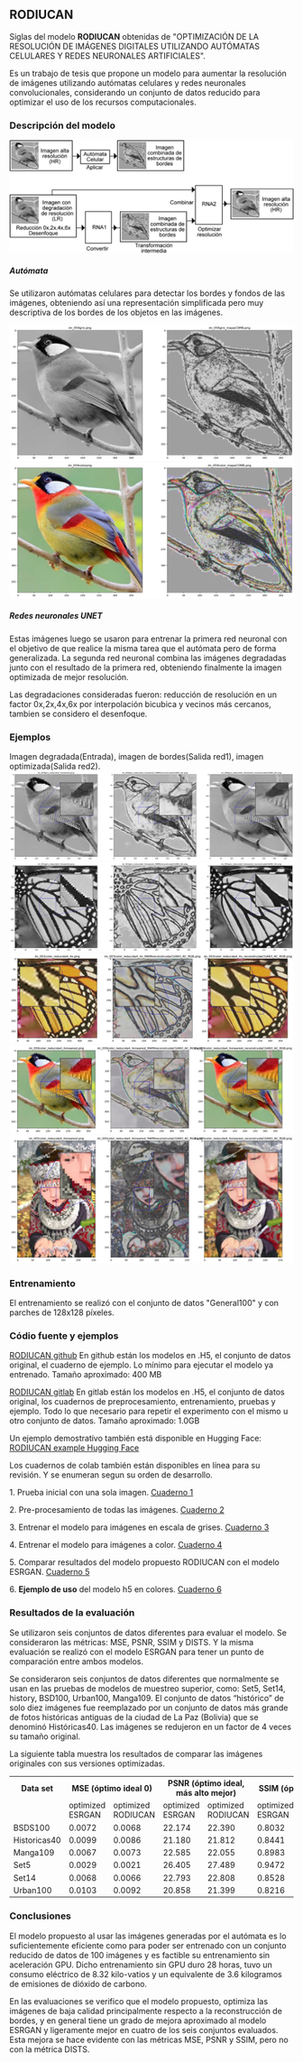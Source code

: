 <h2>RODIUCAN</h2>
<p>Siglas del modelo <strong>RODIUCAN</strong> obtenidas de "OPTIMIZACIÓN DE LA RESOLUCIÓN DE IMÁGENES DIGITALES UTILIZANDO AUTÓMATAS CELULARES Y REDES NEURONALES ARTIFICIALES".
</p>
<p>Es un trabajo de tesis que propone un modelo para aumentar la resolución de imágenes utilizando autómatas celulares y redes neuronales convolucionales, considerando un conjunto de datos reducido para optimizar el uso de los recursos computacionales.</p>

<h3>Descripción del modelo</h3>
<img src="https://github.com/rolandex25g/rodiucan/blob/main/esquema.jpg" />

<h5>Autómata</h5>
<p>Se utilizaron autómatas celulares para detectar los bordes y fondos de las imágenes, obteniendo así una representación simplificada pero muy descriptiva de los bordes de los objetos en las imágenes.</p>
<img src="https://github.com/rolandex25g/rodiucan/blob/main/automata1.jpg" />
<br>
<img src="https://github.com/rolandex25g/rodiucan/blob/main/automata2.jpg" />
<br>

<h5>Redes neuronales UNET</h5>
<p>Estas imágenes luego se usaron para entrenar la primera red neuronal con el objetivo de que realice la misma tarea que el autómata pero de forma generalizada.
  La segunda red neuronal combina las imágenes degradadas junto con el resultado de la primera red, obteniendo finalmente la imagen optimizada de mejor resolución.</p>
<p>Las degradaciones consideradas fueron: reducción de resolución en un factor 0x,2x,4x,6x por interpolación bicubica y vecinos más cercanos, tambien se considero el desenfoque. </p>

<h3>Ejemplos</h3>
Imagen degradada(Entrada), imagen de bordes(Salida red1), imagen optimizada(Salida red2).
<br>
<img src="https://github.com/rolandex25g/rodiucan/blob/main/ejemplogris.jpg" />
<br>
<img src="https://github.com/rolandex25g/rodiucan/blob/main/ejemplogris2.jpg" />
<br>
<img src="https://github.com/rolandex25g/rodiucan/blob/main/ejemplo.jpg" />
<br>
<img src="https://github.com/rolandex25g/rodiucan/blob/main/ejemplo2.jpg" />
<br>
<img src="https://github.com/rolandex25g/rodiucan/blob/main/ejemplo3.jpg" />
<br>

<h3>Entrenamiento</h3>
<p>El entrenamiento se realizó con el conjunto de datos "General100" y con parches de 128x128 píxeles.</p>


<h3>Códio fuente y ejemplos</h3>
<p>
<a target="_blank" href="https://github.com/rolandex25g/rodiucan.git">RODIUCAN github</a>
En github están los modelos en .H5, el conjunto de datos original, el cuaderno de ejemplo. 
Lo mínimo para ejecutar el modelo ya entrenado.
Tamaño aproximado: 400 MB
</p>

<p>
<a target="_blank" href="https://gitlab.com/rolandex25/rodiucan.git">RODIUCAN gitlab</a>
En gitlab están los modelos en .H5, el conjunto de datos original, los cuadernos de preprocesamiento, entrenamiento, pruebas y ejemplo.
Todo lo que necesario para repetir el experimento con el mismo u otro conjunto de datos.
Tamaño aproximado: 1.0GB
</p>

<p>
Un ejemplo demostrativo también está disponible en Hugging Face:
<a target="_blank" href="https://huggingface.co/spaces/rolandex25/RODIUCAN-Demo">RODIUCAN example Hugging Face</a>
</p>

<p>Los cuadernos de colab también están disponibles en línea para su revisión. Y se enumeran segun su orden de desarrollo.</p>

<p>
1. Prueba inicial con una sola imagen. 
<a target="_blank" href="https://colab.research.google.com/drive/1daTUY-8S9GbFj_E7K42Selb8vkKJ32aH">Cuaderno 1</a>
</p>
<p>
2. Pre-procesamiento de todas las imágenes. 
<a target="_blank" href="https://colab.research.google.com/drive/1li8TxqZkkYJmqcatX9SFrI4NugzAxVqX">Cuaderno 2</a>
</p>
<p>
3. Entrenar el modelo para imágenes en escala de grises. 
<a target="_blank" href="https://colab.research.google.com/drive/1GI4hrKnL88omHdGUrjisnH7OKRjbYqCv">Cuaderno 3</a>
</p>
<p>
4. Entrenar el modelo para imágenes a color. 
<a target="_blank" href="https://colab.research.google.com/drive/1cwUKtZbuES3p_htfOQBcurbk31gIi40z">Cuaderno 4</a>
</p>
<p>
5. Comparar resultados del modelo propuesto RODIUCAN con el modelo ESRGAN. 
<a target="_blank" href="https://colab.research.google.com/drive/1-AvE3NxRc7lbCgD48SjtZl7gGCfHBHyy">Cuaderno 5</a>
</p>
<p>
6. <b>Ejemplo de uso</b> del modelo h5 en colores. 
<a target="_blank" href="https://colab.research.google.com/drive/10tPKBZuoDGm4IcLCjMnWvVGqxPGcaBGx">Cuaderno 6</a>
</p>


<h3>Resultados de la evaluación</h3>

<p>Se utilizaron seis conjuntos de datos diferentes para evaluar el modelo. Se consideraron las métricas: MSE, PSNR, SSIM y DISTS. Y la misma evaluación se realizó con el modelo ESRGAN para tener un punto de comparación entre ambos modelos.</p>

<p>Se consideraron seis conjuntos de datos diferentes que normalmente se usan en las pruebas de modelos de muestreo superior, como: Set5, Set14, history, BSD100, Urban100, Manga109. El conjunto de datos “histórico” de solo diez imágenes fue reemplazado por un conjunto de datos más grande de fotos históricas antiguas de la ciudad de La Paz (Bolivia) que se denominó Históricas40. Las imágenes se redujeron en un factor de 4 veces su tamaño original.</p>

<p>La siguiente tabla muestra los resultados de comparar las imágenes originales con sus versiones optimizadas.</p>

<table>
<tr>
	<th>Data set</th>
	<th colspan="2">MSE (óptimo ideal 0)</th>
	<th colspan="2">PSNR (óptimo ideal, más alto mejor)</th>
	<th colspan="2">SSIM (óptimo ideal 1)</th>
	<th colspan="2">DISTS (óptimo ideal 0)</th>
</tr>
<tr>
	<td></td>
	<td>optimized ESRGAN</td>
	<td>optimized RODIUCAN</td>
	<td>optimized ESRGAN</td>
	<td>optimized RODIUCAN</td>
	<td>optimized ESRGAN</td>
	<td>optimized RODIUCAN</td>
	<td>optimized ESRGAN</td>
	<td>optimized RODIUCAN</td>
</tr>
<tr>
	<td>BSDS100</td><td>0.0072</td><td>0.0068</td><td>22.174</td><td>22.390</td><td>0.8032</td><td>0.8272</td><td>0.1059</td><td>0.1684</td>
</tr>
<tr>
	<td>Historicas40</td><td>0.0099</td><td>0.0086</td><td>21.180</td><td>21.812</td><td>0.8441</td><td>0.8586</td><td>0.1142</td><td>0.1386</td>
</tr>
<tr>
	<td>Manga109</td><td>0.0067</td><td>0.0073</td><td>22.585</td><td>22.055</td><td>0.8983</td><td>0.8911</td><td>0.0763</td><td>0.1118</td>
</tr>
<tr>
	<td>Set5</td><td>0.0029</td><td>0.0021</td><td>26.405</td><td>27.489</td><td>0.9472</td><td>0.9592</td><td>0.0592</td><td>0.0402</td>
</tr>
<tr>
	<td>Set14</td><td>0.0068</td><td>0.0066</td><td>22.793</td><td>22.808</td><td>0.8528</td><td>0.8721</td><td>0.0994</td><td>0.1287</td>
</tr>
<tr>
	<td>Urban100</td><td>0.0103</td><td>0.0092</td><td>20.858</td><td>21.399</td><td>0.8216</td><td>0.8413</td><td>0.1011</td><td>0.1618</td>
</tr>
</table>

<h3>Conclusiones</h3>
<p>El modelo propuesto al usar las imágenes generadas por el autómata es lo suficientemente eficiente como para poder ser entrenado con un conjunto reducido de datos de 100 imágenes y es factible su entrenamiento sin aceleración GPU. Dicho entrenamiento sin GPU duro 28 horas, tuvo un consumo eléctrico de 8.32 kilo-vatios y un equivalente de 3.6 kilogramos de emisiones de dióxido de carbono.</p>
<p>En las evaluaciones se verifico que el modelo propuesto, optimiza las imágenes de baja calidad principalmente respecto a la reconstrucción de bordes, y en general tiene un grado de mejora aproximado al modelo ESRGAN y ligeramente mejor en cuatro de los seis conjuntos evaluados. Esta mejora se hace evidente con las métricas MSE, PSNR y SSIM, pero no con la métrica DISTS.</p>
